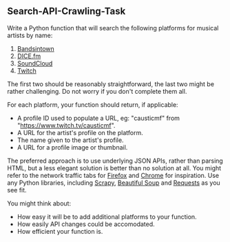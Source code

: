 ## Search-API-Crawling-Task

Write a Python function that will search the following platforms for musical artists by name:

1. [Bandsintown](https://www.bandsintown.com/)
2. [DICE.fm](https://dice.fm/)
3. [SoundCloud](https://soundcloud.com/)
4. [Twitch](https://www.twitch.tv)

The first two should be reasonably straightforward, the last two might be
rather challenging. Do not worry if you don't complete them all.

For each platform, your function should return, if applicable:

- A profile ID used to populate a URL, eg: "causticmf" from "https://www.twitch.tv/causticmf".
- A URL for the artist's profile on the platform.
- The name given to the artist's profile.
- A URL for a profile image or thumbnail.

The preferred approach is to use underlying JSON APIs, rather than parsing HTML,
but a less elegant solution is better than no solution at all. You might refer
to the network traffic tabs for
[Firefox](https://developer.mozilla.org/en-US/docs/Tools/Network_Monitor) and
[Chrome](https://developer.chrome.com/docs/devtools/network/) for inspiration.
Use any Python libraries, including [Scrapy](https://scrapy.org/),
[Beautiful Soup](https://www.crummy.com/software/BeautifulSoup/bs4/doc/) and
[Requests](https://docs.python-requests.org/en/master/) as you see fit.

You might think about:
- How easy it will be to add additional platforms to your function.
- How easily API changes could be accomodated.
- How efficient your function is.
